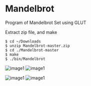 # Mandelbrot

Program of Mandelbrot Set using GLUT

Extract zip file, and make
```
$ cd ~/Downloads
$ unzip Mandelbrot-master.zip
$ cd ./Mandelbrot-master
$ make
$ ./bin/Mandelbrot
```

![image1](https://github.com/szkny/Mandelbrot/wiki/images/mandelbrot.png)
![image1](https://github.com/szkny/Mandelbrot/wiki/images/mandelbrot2.png)

![image1](https://github.com/szkny/Mandelbrot/wiki/images/mandelbrot4.gif)
![image1](https://github.com/szkny/Mandelbrot/wiki/images/mandelbrot3.gif)
